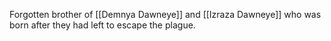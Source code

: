 Forgotten brother of [[Demnya Dawneye]] and [[Izraza Dawneye]] who was born after they had left to escape the plague.